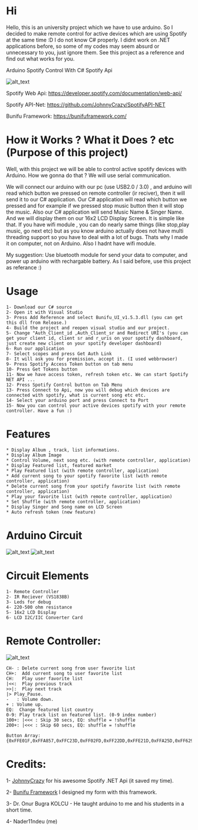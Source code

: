 # Hi 

Hello, this is an university project which we have to use arduino. So I decided to make remote control for active devices which are using Spotify at the same time :D I do not know C# properly. I didnt work on .NET applications before, so some of my codes may seem absurd or unnecessary to you, just ignore them. See this project as a reference and find out what works for you.

Arduino Spotify Control With C# Spotify Api

![alt_text](https://i.imgur.com/AciutFS.png)


Spotify Web Api: https://developer.spotify.com/documentation/web-api/

Spotify API-Net: https://github.com/JohnnyCrazy/SpotifyAPI-NET

Bunifu Framework: https://bunifuframework.com/

  
# How it Works ? What it Does ? etc (Purpose of this project)

Well, with this project we will be able to control active spotify devices with Arduino. How we gonna do that ? We will use serial communication.

We will connect our arduino with our pc (use USB2.0 / 3.0) , and arduino will read which button we pressed on remote controller (ir reciver), then it will send it to our C# application. Our C# application will read which button we pressed and for example if we pressed stop music button then it will stop the music. Also our C# application will send Music Name & Singer Name. And we will display them on our 16x2 LCD Display Screen. 
It is simple like that. If you have wifi module , you can do nearly same things (like stop,play music, go next etc) but as you know arduino actually does not have multi threading support so you have to deal with a lot of bugs. Thats why I made it on computer, not on Arduino. Also I hadnt have wifi module.

My suggestion: Use bluetooth module for send your data to computer, and power up arduino with rechargable battery. As I said before, use this project as referance :) 

# Usage
```
1- Download our C# source
2- Open it with Visual Studio
3- Press Add Reference and select Bunifu_UI_v1.5.3.dll (you can get this dll from Release.)
4- Build the project and reopen visual studio and our project.
5- Change "Auth_Client_id ,Auth_Client_sr and Redirect URI's (you can get your client id, client sr and r_uris on your spotify dashboard, just create new client on your spotify developer dashboard)
6- Run our application
7- Select scopes and press Get Auth Link
8- It will ask you for premission, accept it. (I used webbrowser)
9- Press Spotify Access Token button on tab menu
10- Press Get Tokens button
11- Now we have access token, refresh token etc. We can start Spotify NET API ...
12- Press Spotify Control button on Tab Menu
13- Press Connect to Api, now you will debug which devices are connected with spotify, what is current song etc etc.
14- Select your arduino port and press Connect to Port
15- Now you can control your active devices spotify with your remote controller. Have a fun :)
```

# Features
```
* Display Album , track, list informations.
* Display Album Image
* Control Volume, next song etc. (with remote controller, application)
* Display Featured list, featured market
* Play Featured list (with remote controller, application)
* Add current song to your spotify favorite list (with remote controller, application)
* Delete current song from your spotify favorite list (with remote controller, application)
* Play your favorite list (with remote controller, application)
* Set Shuffle (with remote controller, application)
* Display Singer and Song name on LCD Screen
* Auto refresh token (new feature)
```

# Arduino Circuit
![alt_text](https://i.imgur.com/zyQlwpS.png)
![alt_text](https://i.imgur.com/TlGhO2C.png)

# Circuit Elements
```
1- Remote Controller
2- IR Reciever (VS1838B)
3- Leds for debug
4- 220-500 ohm resistance
5- 16x2 LCD Display
6- LCD I2C/IIC Converter Card
```
# Remote Controller:
![alt_text](https://i.imgur.com/3LikE9M.png)

```
CH- : Delete current song from user favorite list
CH+:  Add current song to user favorite list
CH:   Play user favorite list
|<<:  Play previous track
>>|:  Play next track
|> Play_Pause.
-	: Volume down.
+ : Volume up.
EQ:  Change featured list country
0-9: Play track list on featured list. (0-9 index number)
100+: |<<< : Skip 30 secs, EQ: shuffle = !shuffle 
200+: |<<< : Skip 60 secs, EQ: shuffle = !shuffle

Button Array:
{0xFFE01F,0xFFA857,0xFFC23D,0xFF02FD,0xFF22DD,0xFFE21D,0xFFA25D,0xFF629D,0xFF6897,0xFF30CF,0xFF18E7,0xFF7A85,0xFF10EF,0xFF38C7,0xFF5AA5,0xFF42BD,0xFF4AB5,0xFF52AD,0xFF906F,0xFF9867,0xFFB04F,0xFFA857};
```

# Credits:

1- [JohnnyCrazy](https://github.com/JohnnyCrazy) for his awesome Spotify .NET Api (it saved my time).

2- [Bunifu Framework](https://bunifuframework.com/) I designed my form with this framework.

3- Dr. Onur Bugra KOLCU - He taught arduino to me and his students in a short time.

4- Nader11ndeu (me)


 
